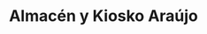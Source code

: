 ---
title: "Almacén y Kiosko Araújo"
url: /montevideo/almacen-y-kiosko-araujo/
shop: Lebensmittel
---